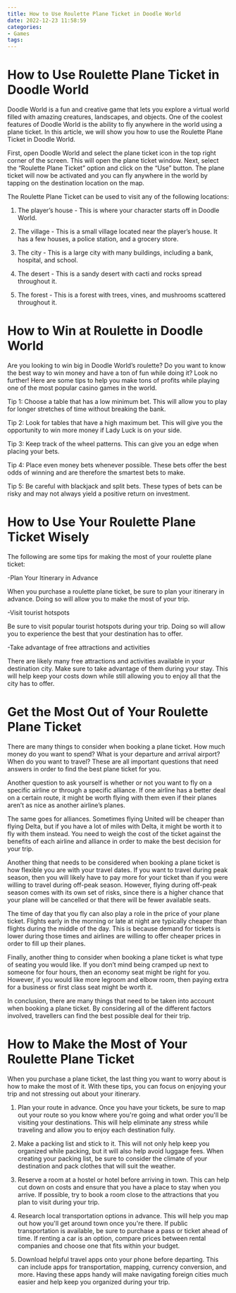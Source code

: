 ```yaml
---
title: How to Use Roulette Plane Ticket in Doodle World
date: 2022-12-23 11:58:59
categories:
- Games
tags:
---
```



#  How to Use Roulette Plane Ticket in Doodle World

Doodle World is a fun and creative game that lets you explore a virtual world filled with amazing creatures, landscapes, and objects. One of the coolest features of Doodle World is the ability to fly anywhere in the world using a plane ticket. In this article, we will show you how to use the Roulette Plane Ticket in Doodle World.

First, open Doodle World and select the plane ticket icon in the top right corner of the screen. This will open the plane ticket window. Next, select the “Roulette Plane Ticket” option and click on the “Use” button. The plane ticket will now be activated and you can fly anywhere in the world by tapping on the destination location on the map.

The Roulette Plane Ticket can be used to visit any of the following locations:

1. The player’s house - This is where your character starts off in Doodle World.

2. The village - This is a small village located near the player’s house. It has a few houses, a police station, and a grocery store.

3. The city - This is a large city with many buildings, including a bank, hospital, and school.

4. The desert - This is a sandy desert with cacti and rocks spread throughout it.

5. The forest - This is a forest with trees, vines, and mushrooms scattered throughout it.

#  How to Win at Roulette in Doodle World

Are you looking to win big in Doodle World’s roulette? Do you want to know the best way to win money and have a ton of fun while doing it? Look no further! Here are some tips to help you make tons of profits while playing one of the most popular casino games in the world.

Tip 1: Choose a table that has a low minimum bet. This will allow you to play for longer stretches of time without breaking the bank.

Tip 2: Look for tables that have a high maximum bet. This will give you the opportunity to win more money if Lady Luck is on your side.

Tip 3: Keep track of the wheel patterns. This can give you an edge when placing your bets.

Tip 4: Place even money bets whenever possible. These bets offer the best odds of winning and are therefore the smartest bets to make.

Tip 5: Be careful with blackjack and split bets. These types of bets can be risky and may not always yield a positive return on investment.

#  How to Use Your Roulette Plane Ticket Wisely

The following are some tips for making the most of your roulette plane ticket:

-Plan Your Itinerary in Advance

When you purchase a roulette plane ticket, be sure to plan your itinerary in advance. Doing so will allow you to make the most of your trip.

-Visit tourist hotspots

Be sure to visit popular tourist hotspots during your trip. Doing so will allow you to experience the best that your destination has to offer.

-Take advantage of free attractions and activities

There are likely many free attractions and activities available in your destination city. Make sure to take advantage of them during your stay. This will help keep your costs down while still allowing you to enjoy all that the city has to offer.

#  Get the Most Out of Your Roulette Plane Ticket

There are many things to consider when booking a plane ticket. How much money do you want to spend? What is your departure and arrival airport? When do you want to travel? These are all important questions that need answers in order to find the best plane ticket for you.

Another question to ask yourself is whether or not you want to fly on a specific airline or through a specific alliance. If one airline has a better deal on a certain route, it might be worth flying with them even if their planes aren’t as nice as another airline’s planes.

The same goes for alliances. Sometimes flying United will be cheaper than flying Delta, but if you have a lot of miles with Delta, it might be worth it to fly with them instead. You need to weigh the cost of the ticket against the benefits of each airline and alliance in order to make the best decision for your trip.

Another thing that needs to be considered when booking a plane ticket is how flexible you are with your travel dates. If you want to travel during peak season, then you will likely have to pay more for your ticket than if you were willing to travel during off-peak season. However, flying during off-peak season comes with its own set of risks, since there is a higher chance that your plane will be cancelled or that there will be fewer available seats.

The time of day that you fly can also play a role in the price of your plane ticket. Flights early in the morning or late at night are typically cheaper than flights during the middle of the day. This is because demand for tickets is lower during those times and airlines are willing to offer cheaper prices in order to fill up their planes.

Finally, another thing to consider when booking a plane ticket is what type of seating you would like. If you don’t mind being cramped up next to someone for four hours, then an economy seat might be right for you. However, if you would like more legroom and elbow room, then paying extra for a business or first class seat might be worth it.

In conclusion, there are many things that need to be taken into account when booking a plane ticket. By considering all of the different factors involved, travellers can find the best possible deal for their trip.

#  How to Make the Most of Your Roulette Plane Ticket

When you purchase a plane ticket, the last thing you want to worry about is how to make the most of it. With these tips, you can focus on enjoying your trip and not stressing out about your itinerary.

1. Plan your route in advance. Once you have your tickets, be sure to map out your route so you know where you're going and what order you'll be visiting your destinations. This will help eliminate any stress while traveling and allow you to enjoy each destination fully.

2. Make a packing list and stick to it. This will not only help keep you organized while packing, but it will also help avoid luggage fees. When creating your packing list, be sure to consider the climate of your destination and pack clothes that will suit the weather.

3. Reserve a room at a hostel or hotel before arriving in town. This can help cut down on costs and ensure that you have a place to stay when you arrive. If possible, try to book a room close to the attractions that you plan to visit during your trip.

4. Research local transportation options in advance. This will help you map out how you'll get around town once you're there. If public transportation is available, be sure to purchase a pass or ticket ahead of time. If renting a car is an option, compare prices between rental companies and choose one that fits within your budget.

5. Download helpful travel apps onto your phone before departing. This can include apps for transportation, mapping, currency conversion, and more. Having these apps handy will make navigating foreign cities much easier and help keep you organized during your trip.